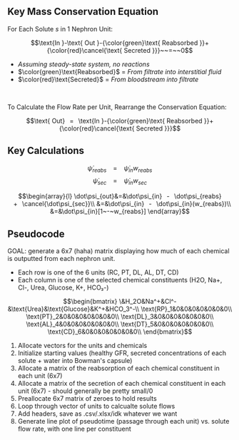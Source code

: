 ## Key Mass Conservation Equation
For Each Solute $s$ in 1 Nephron Unit:

$$\text{In }-\text{ Out }-{\color{green}\text{ Reabsorbed }}+{\color{red}\cancel{\text{ Secreted }}}~~=~~0$$

- *Assuming steady-state system, no reactions*  
- $\color{green}\text{Reabsorbed}$ = *From filtrate into interstitial fluid*
- $\color{red}\text{Secreted}$ = *From bloodstream into filtrate*
<br>

To Calculate the Flow Rate per Unit, Rearrange the Conservation Equation:

$$\text{ Out}⠀=⠀\text{In }-{\color{green}\text{ Reabsorbed }}+{\color{red}\cancel{\text{ Secreted }}}$$

## Key Calculations
$$\dot\psi_{reabs}⠀=⠀\dot\psi_{in}w_{reabs}$$
$$\dot\psi_{sec}⠀=⠀\dot\psi_{in}w_{sec}$$

$$\begin{array}{l}
\dot\psi_{out}&=&\dot\psi_{in}⠀-⠀\dot\psi_{reabs}⠀+⠀\cancel{\dot\psi_{sec}}\\
&=&\dot\psi_{in}⠀-⠀\dot\psi_{in}(w_{reabs})\\
&=&\dot\psi_{in}[1~-~w_{reabs}]
\end{array}$$


## Pseudocode  
GOAL: generate a 6x7 (haha) matrix displaying how much of each chemical is outputted from each nephron unit.
* Each row is one of the 6 units (RC, PT, DL, AL, DT, CD)
* Each column is one of the selected chemical constituents (H2O, Na+, Cl-, Urea, Glucose, K+, HCO₃-)

$$\begin{bmatrix}
\&H_2O&Na^+&Cl^-&\text{Urea}&\text{Glucose}&K^+&HCO_3^-\\
\text{RP}_1&0&0&0&0&0&0&0\\
\text{PT}_2&0&0&0&0&0&0&0\\
\text{DL}_3&0&0&0&0&0&0&0\\
\text{AL}_4&0&0&0&0&0&0&0\\
\text{DT}_5&0&0&0&0&0&0&0\\
\text{CD}_6&0&0&0&0&0&0&0\\
\end{bmatrix}$$


1. Allocate vectors for the units and chemicals
2. Initialize starting values (healthy GFR, secreted concentrations of each solute + water into Bowman's capsule)
3. Allocate a matrix of the reabsorption of each chemical constituent in each unit (6x7)
4. Allocate a matrix of the secretion of each chemical constituent in each unit (6x7) - should generally be pretty small/0
5. Preallocate 6x7 matrix of zeroes to hold results
6. Loop through vector of units to calcualte solute flows
7. Add headers, save as .csv/.xlsx/idk whatever we want
8. Generate line plot of pseudotime (passage through each unit) vs. solute flow rate, with one line per constituent



